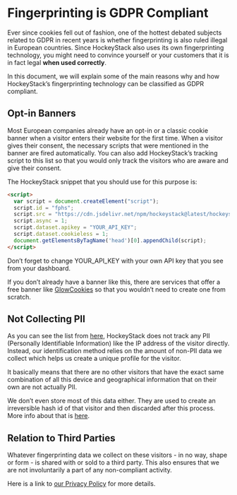 # Fingerprinting is GDPR Compliant

Ever since cookies fell out of fashion, one of the hottest debated subjects related to GDPR in recent years is whether fingerprinting is also ruled illegal in European countries. Since HockeyStack also uses its own fingerprinting technology, you might need to convince yourself or your customers that it is in fact legal **when used correctly**.

In this document, we will explain some of the main reasons why and how HockeyStack’s fingerprinting technology can be classified as GDPR compliant.

## Opt-in Banners

Most European companies already have an opt-in or a classic cookie banner when a visitor enters their website for the first time. When a visitor gives their consent, the necessary scripts that were mentioned in the banner are fired automatically. You can also add HockeyStack’s tracking script to this list so that you would only track the visitors who are aware and give their consent.

The HockeyStack snippet that you should use for this purpose is:

```html
<script>
  var script = document.createElement("script");
  script.id = "fphs";
  script.src = "https://cdn.jsdelivr.net/npm/hockeystack@latest/hockeystack.min.js";
  script.async = 1;
  script.dataset.apikey = "YOUR_API_KEY";
  script.dataset.cookieless = 1;
  document.getElementsByTagName('head')[0].appendChild(script);
</script>
```

Don’t forget to change YOUR_API_KEY with your own API key that you see from your dashboard.

If you don’t already have a banner like this, there are services that offer a free banner like [GlowCookies](https://github.com/manucaralmo/GlowCookies) so that you wouldn’t need to create one from scratch.

## Not Collecting PII

As you can see the list from [here](How-Does-Cookieless-Tracking-Work.md), HockeyStack does not track any PII (Personally Identifiable Information) like the IP address of the visitor directly. Instead, our identification method relies on the amount of non-PII data we collect which helps us create a unique profile for the visitor.

It basically means that there are no other visitors that have the exact same combination of all this device and geographical information that on their own are not actually PII. 

We don’t even store most of this data either. They are used to create an irreversible hash id of that visitor and then discarded after this process. More info about that is [here](How-Does-Cookieless-Tracking-Work.md).

## Relation to Third Parties

Whatever fingerprinting data we collect on these visitors - in no way, shape or form - is shared with or sold to a third party. This also ensures that we are not involuntarily a part of any non-compliant activity.

Here is a link to [our Privacy Policy](https://hockeystack.com/privacy-policy) for more details.